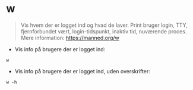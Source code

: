 # w

> Vis hvem der er logget ind og hvad de laver.
> Print bruger login, TTY, fjernforbundet vært, login-tidspunkt, inaktiv tid, nuværende proces.
> Mere information: <https://manned.org/w>

- Vis info på brugere der er logget ind:

`w`

- Vis info på brugere der er logget ind, uden overskrifter:

`w -h`
